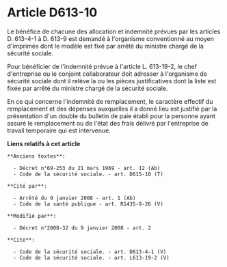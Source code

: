 # Article D613-10

Le bénéfice de chacune des allocation et indemnité prévues par les articles D. 613-4-1 à D. 613-9 est demandé à l'organisme
conventionné au moyen d'imprimés dont le modèle est fixé par arrêté du ministre chargé de la sécurité sociale. 

Pour bénéficier de l'indemnité prévue à l'article L. 613-19-2, le chef d'entreprise ou le conjoint collaborateur doit
adresser à l'organisme de sécurité sociale dont il relève la ou les pièces justificatives dont la liste est fixée par arrêté
du ministre chargé de la sécurité sociale. 

En ce qui concerne l'indemnité de remplacement, le caractère effectif du remplacement et des dépenses auxquelles il a donné
lieu est justifié par la présentation d'un double du bulletin de paie établi pour la personne ayant assuré le remplacement ou
de l'état des frais délivré par l'entreprise de travail temporaire qui est intervenue.

**Liens relatifs à cet article**

	**Anciens textes**:

	  - Décret n°69-253 du 21 mars 1969 - art. 12 (Ab)
	  - Code de la sécurité sociale. - art. D615-10 (T)

	**Cité par**:

	  - Arrêté du 9 janvier 2008 - art. 1 (Ab)
	  - Code de la santé publique - art. R1435-9-26 (V)

	**Modifié par**:

	  - Décret n°2008-32 du 9 janvier 2008 - art. 2

	**Cite**:

	  - Code de la sécurité sociale. - art. D613-4-1 (V)
	  - Code de la sécurité sociale. - art. L613-19-2 (V)
